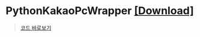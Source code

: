 # PythonKakaoPcWrapper [[Download]](https://github.com/jisungbin/PythonKakaoPc/releases/download/1.0.0/app-debug.apk)
> [코드 바로보기](https://github.com/jisungbin/PythonKakaoPc/tree/stable/android/app/src/main/kotlin/me/sungbin/pythonkakaopcwrapper)

